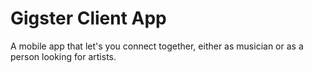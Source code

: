 # Gigster Client App

A mobile app that let's you connect together, either as musician or as a person looking for artists.
